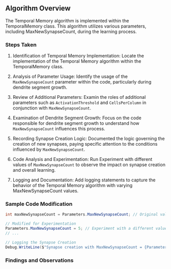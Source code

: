 ﻿## Algorithm Overview
The Temporal Memory algorithm is implemented within the TemporalMemory class. This algorithm utilizes various parameters, including MaxNewSynapseCount, during the learning process.

### Steps Taken
1. Identification of Temporal Memory Implementation:
	Locate the implementation of the Temporal Memory algorithm within the TemporalMemory class.

2. Analysis of Parameter Usage:
	Identify the usage of the ```MaxNewSynapseCount``` parameter within the code, particularly during dendrite segment growth.

3. Review of Additional Parameters:
	Examin the roles of additional parameters such as ```ActivationThreshold``` and ```CellsPerColumn``` in conjunction with ```MaxNewSynapseCount```.
	
4. Examination of Dendrite Segment Growth:
	Focus on the code responsible for dendrite segment growth to understand how ```MaxNewSynapseCount``` influences this process.

5. Recording Synapse Creation Logic:
	Documented the logic governing the creation of new synapses, paying specific attention to the conditions influenced by ```MaxNewSynapseCount```.

6. Code Analysis and Experimentation:
	Run Experiment with different values of ```MaxNewSynapseCount``` to observe the impact on synapse creation and overall learning.

7. Logging and Documentation:
	Add logging statements to capture the behavior of the Temporal Memory algorithm with varying MaxNewSynapseCount values.


### Sample Code Modification
```csharp
int maxNewSynapseCount = Parameters.MaxNewSynapseCount; // Original value

// Modified for Experimentation
Parameters.MaxNewSynapseCount = 5; // Experiment with a different value
// ...

// Logging the Synapse Creation
Debug.WriteLine($"Synapse creation with MaxNewSynapseCount = {Parameters.MaxNewSynapseCount}");
```

### Findings and Observations



